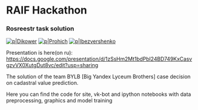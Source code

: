 # RAIF Hackathon
### Rosreestr task solution
[![p|Dikower](https://raw.githubusercontent.com/Dikower/RAIF_hack_Rosreestr/master/Icons/Dikower.png)](https://vk.com/din_dmitriy)
[![p|Prohich](https://raw.githubusercontent.com/Dikower/RAIF_hack_Rosreestr/master/Icons/Prohich.png)](https://vk.com/prohich)
[![p|lbezvershenko](https://raw.githubusercontent.com/Dikower/RAIF_hack_Rosreestr/master/Icons/lbezvershnko.png)](https://vk.com/lbezvershenko)

Presentation is here(on ru): https://docs.google.com/presentation/d/1zSsHm2Mt1bdPbI24BD749KxCasvgzvVX0XutgDut8vc/edit?usp=sharing

The solution of the team BYLB [Big Yandex Lyceum Brothers] case decision on cadastral value prediction.

Here you can find the code for site, vk-bot and ipython notebooks with data preprocessing, graphics and model training
